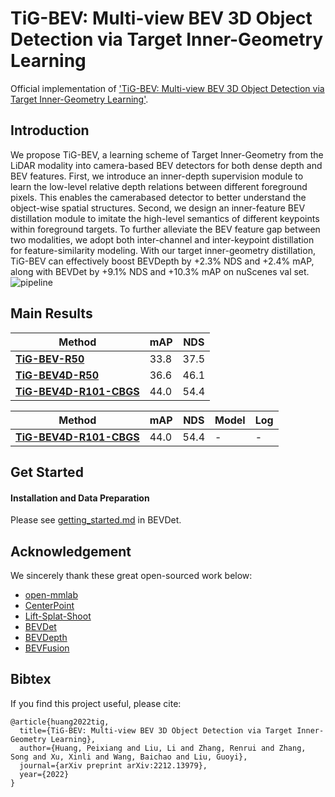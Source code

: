 
# TiG-BEV: Multi-view BEV 3D Object Detection via Target Inner-Geometry Learning

Official implementation of ['TiG-BEV: Multi-view BEV 3D Object Detection via Target Inner-Geometry Learning'](https://arxiv.org/pdf/2212.13979.pdf).


## Introduction

We propose TiG-BEV, a learning scheme of Target Inner-Geometry from the LiDAR modality into camera-based BEV detectors for both dense depth and BEV features. First, we introduce an inner-depth supervision module to learn the low-level relative depth relations between different foreground pixels. This enables the camerabased detector to better understand the object-wise spatial structures. Second, we design an inner-feature BEV distillation module to imitate the high-level semantics of different keypoints within foreground targets. To further alleviate the BEV feature gap between two modalities, we adopt both inter-channel and inter-keypoint distillation for feature-similarity modeling. With our target inner-geometry distillation, TiG-BEV can effectively boost BEVDepth by +2.3% NDS and +2.4% mAP, along with BEVDet by +9.1% NDS and +10.3% mAP on nuScenes val set.
![pipeline](figures/framework.png)


## Main Results
| Method | mAP      | NDS     | 
|--------|----------|---------|
| [**TiG-BEV-R50**](configs/tig_bev/tig_bev-r50.py)  | 33.8     | 37.5     |
| [**TiG-BEV4D-R50**](configs/tig_bev/tig_bev4d-r50.py) | 36.6     | 46.1    | 
| [**TiG-BEV4D-R101-CBGS**](configs/tig_bev/tig_bev4d-r101-CBGS.py) | 44.0   | 54.4   |

| Method | mAP      | NDS     |  Model | Log
|--------|----------|---------|--------|-------
| [**TiG-BEV4D-R101-CBGS**](configs/tig_bev/tig_bev4d-r101-CBGS.py) | 44.0   | 54.4   |-  | - 


## Get Started
#### Installation and Data Preparation
Please see [getting_started.md](https://github.com/HuangJunJie2017/BEVDet/blob/master/docs/getting_started.md) in BEVDet.

## Acknowledgement
We sincerely thank these great open-sourced work below:
* [open-mmlab](https://github.com/open-mmlab) 
* [CenterPoint](https://github.com/tianweiy/CenterPoint)
* [Lift-Splat-Shoot](https://github.com/nv-tlabs/lift-splat-shoot)
* [BEVDet](https://github.com/HuangJunJie2017/BEVDet/tree/master)
* [BEVDepth](https://github.com/Megvii-BaseDetection/BEVDepth)
* [BEVFusion](https://github.com/mit-han-lab/bevfusion)  

## Bibtex
If you find this project useful, please cite:
```
@article{huang2022tig,
  title={TiG-BEV: Multi-view BEV 3D Object Detection via Target Inner-Geometry Learning},
  author={Huang, Peixiang and Liu, Li and Zhang, Renrui and Zhang, Song and Xu, Xinli and Wang, Baichao and Liu, Guoyi},
  journal={arXiv preprint arXiv:2212.13979},
  year={2022}
}
```
